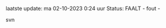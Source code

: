 laatste update: 
ma 02-10-2023  0:24   uur 
Status: FAALT - fout - 
<div class="service R">svn</div>